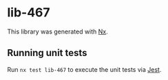 # lib-467

This library was generated with [Nx](https://nx.dev).

## Running unit tests

Run `nx test lib-467` to execute the unit tests via [Jest](https://jestjs.io).
